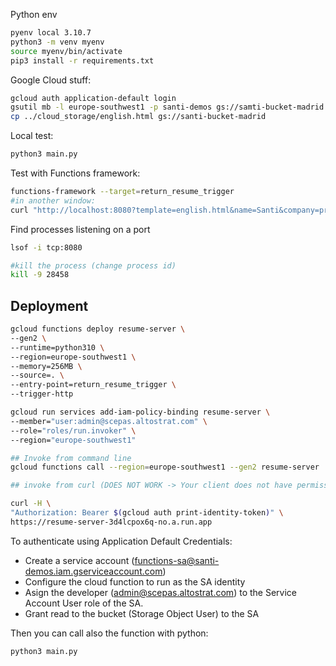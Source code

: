 Python env
```bash
pyenv local 3.10.7
python3 -m venv myenv
source myenv/bin/activate
pip3 install -r requirements.txt
```


Google Cloud stuff:
```bash
gcloud auth application-default login
gsutil mb -l europe-southwest1 -p santi-demos gs://samti-bucket-madrid
cp ../cloud_storage/english.html gs://santi-bucket-madrid
```


Local test:
```bash
python3 main.py
```

Test with Functions framework:
```bash
functions-framework --target=return_resume_trigger
#in another window:
curl "http://localhost:8080?template=english.html&name=Santi&company=prueba"
```

Find processes listening on a port
```bash
lsof -i tcp:8080

#kill the process (change process id)
kill -9 28458
```
## Deployment
```bash
gcloud functions deploy resume-server \
--gen2 \
--runtime=python310 \
--region=europe-southwest1 \
--memory=256MB \
--source=. \
--entry-point=return_resume_trigger \
--trigger-http

gcloud run services add-iam-policy-binding resume-server \
--member="user:admin@scepas.altostrat.com" \
--role="roles/run.invoker" \
--region="europe-southwest1"

## Invoke from command line
gcloud functions call --region=europe-southwest1 --gen2 resume-server

## invoke from curl (DOES NOT WORK -> Your client does not have permission to the requested URL)

curl -H \
"Authorization: Bearer $(gcloud auth print-identity-token)" \
https://resume-server-3d4lcpox6q-no.a.run.app
```

To authenticate using Application Default Credentials:
- Create a service account (functions-sa@santi-demos.iam.gserviceaccount.com)
- Configure the cloud function to run as the SA identity
- Asign the developer (admin@scepas.altostrat.com) to the Service Account User role of the SA.
- Grant read to the bucket (Storage Object User) to the SA 

Then you can call also the function with python:
```bash
python3 main.py
```